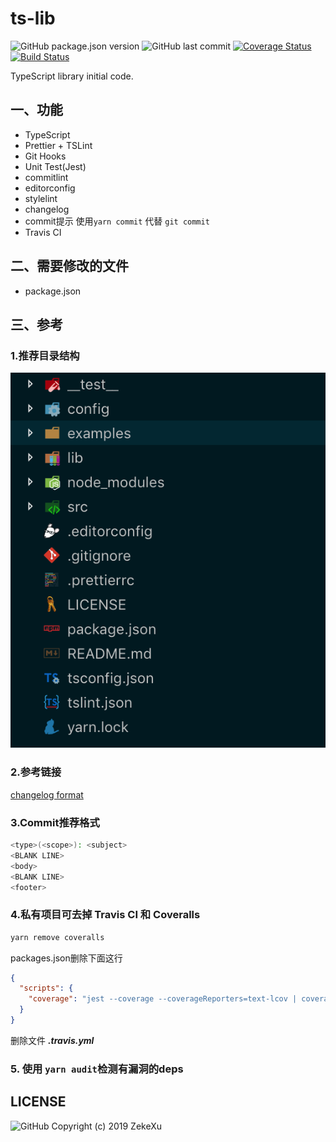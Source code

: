 # ts-lib

![GitHub package.json version](https://img.shields.io/github/package-json/v/zekexu/ts-lib.svg)
![GitHub last commit](https://img.shields.io/github/last-commit/zekexu/ts-lib.svg)
[![Coverage Status](https://coveralls.io/repos/github/ZekeXu/ts-lib/badge.svg?branch=master)](https://coveralls.io/github/ZekeXu/ts-lib?branch=master)
[![Build Status](https://travis-ci.org/ZekeXu/ts-lib.svg?branch=master)](https://travis-ci.org/ZekeXu/ts-lib)

TypeScript library initial code.

## 一、功能

- TypeScript
- Prettier + TSLint
- Git Hooks
- Unit Test(Jest)
- commitlint
- editorconfig
- stylelint
- changelog
- commit提示 使用```yarn commit``` 代替 ```git commit```
- Travis CI

## 二、需要修改的文件

- package.json

## 三、参考

### 1.推荐目录结构

![Folder](folder_demo.png)

### 2.参考链接

[changelog format](https://github.com/conventional-changelog/conventional-changelog-config-spec/blob/master/versions/2.0.0/README.md)

### 3.Commit推荐格式

```bash
<type>(<scope>): <subject>
<BLANK LINE>
<body>
<BLANK LINE>
<footer>
```

### 4.私有项目可去掉 Travis CI 和 Coveralls

```bash
yarn remove coveralls
```

packages.json删除下面这行

```json
{
  "scripts": {
    "coverage": "jest --coverage --coverageReporters=text-lcov | coveralls"
  }
}
```

删除文件 ___.travis.yml___

### 5. 使用 ```yarn audit```检测有漏洞的deps

## LICENSE

![GitHub](https://img.shields.io/github/license/zekexu/ts-lib.svg)
Copyright (c) 2019 ZekeXu
